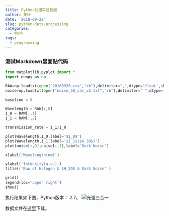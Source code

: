 ```yaml
---
title: Python处理实验数据
author: 黄俭
date: '2018-09-22'
slug: python-data-processing
categories:
  - Work
tags:
  - programming
---
```

### 测试Markdown里面贴代码

```python
from matplotlib.pyplot import *
import numpy as np

RAW=np.loadtxt(open("20180920.csv","rb"),delimiter=",",dtype='float',skiprows=0)
noise=np.loadtxt(open("noise_50_cal_v2.txt","rb"),delimiter=" ",dtype='float',skiprows=0)

baseline = 0

Wavelength = RAW[:,0]
I_0 = RAW[:,1]
I_1 = RAW[:,2]

transmission_rate = I_1/I_0

plot(Wavelength,I_0,label='$I_0$')
plot(Wavelength,I_1,label='$I_1$($H_2O$)')
plot(noise[:,0],noise[:,1],label='Dark Noise')

xlabel('Wavelength(nm)')

ylabel('Intensity(a.u.)')
title(r'Raw of Halogen & $H_2O$ & Dark Noise' )

grid()
legend(loc='upper right')
show()
```
执行结果如下图，Python版本： 2.7。
![光强三合一](/post/2018-09-22-python-data-processing_files/raw_3_in_one.jpg)

数据文件在[这里](/post/2018-09-22-python-data-processing_files/MyBlog_python.zip)下载。